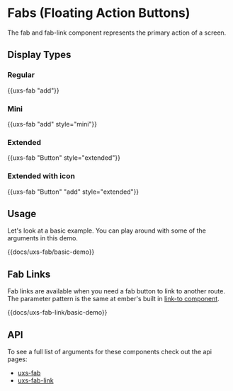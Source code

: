 # Fabs (Floating Action Buttons)

The fab and fab-link component represents the primary action of a screen.

## Display Types

### Regular

<div class="uxs">
  {{uxs-fab "add"}}
</div>

### Mini

<div class="uxs">
  {{uxs-fab "add" style="mini"}}
</div>

### Extended

<div class="uxs">
  {{uxs-fab "Button" style="extended"}}
</div>

### Extended with icon

<div class="uxs">
  {{uxs-fab "Button" "add" style="extended"}}
</div>

## Usage

Let's look at a basic example. You can play around with some of the arguments in this demo.

{{docs/uxs-fab/basic-demo}}

## Fab Links

Fab links are available when you need a fab button to link to another route. The parameter pattern is the same at ember's built in [link-to component](https://guides.emberjs.com/release/templates/links/).

{{docs/uxs-fab-link/basic-demo}}

## API

To see a full list of arguments for these components check out the api pages:

-   [uxs-fab](/docs/api/components/uxs-fab)
-   [uxs-fab-link](/docs/api/components/uxs-fab-link)
